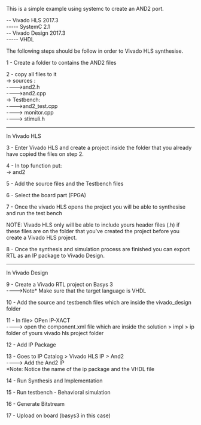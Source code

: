 This is a simple example using systemc to create an AND2 port. <br/>

-- Vivado HLS 2017.3<br/>
----- SystemC 2.1<br/>
-- Vivado Design 2017.3<br/>
----- VHDL<br/>


The following steps should be follow in order to Vivado HLS synthesise.<br/>

1 - Create a folder to contains the AND2 files<br/>

2 - copy all files to it<br/>
    -> sources : <br/>
      ---->and2.h<br/>
      ---->and2.cpp<br/>
    -> Testbench: <br/>
      ---->and2_test.cpp<br/>
      ----> monitor.cpp<br/>
      ----> stimuli.h<br/>

------------------------------------------------------------------------------------------------------
In Vivado HLS

3 - Enter Vivado HLS and create a project inside the folder that you already have copied the files on step 2.<br/>

4 - In top function put:<br/>
   -> and2<br/>

5 - Add the source files and the Testbench files<br/>

6 - Select the board part (FPGA)<br/>

7 - Once the vivado HLS opens the project you will be able to synthesise and run the test bench<br/>

NOTE: Vivado HLS only will be able to include yours header files (.h) if these files are on the folder that you've created the project before you create a Vivado HLS project.<br/>

8 - Once the synthesis and simulation process are finished you can export RTL as an IP package to Vivado Design.<br/>

------------------------------------------------------------------------------------------------------
In Vivado Design<br/>

9 - Create a Vivado RTL project on Basys 3<br/>
  ---->Note* Make sure that the target language is VHDL

10 - Add the source and testbench files which are inside the vivado_design folder<br/>

11 - In file> OPen IP-XACT<br/>
   ----> open the component.xml file which are inside the solution > impl > ip folder of yours vivado hls project folder<br/>

12 - Add IP Package<br/>

13 - Goes to IP Catalog > Vivado HLS IP > And2<br/>
   ----> Add the And2 IP<br/>
   *Note: Notice the name of the ip package and the VHDL file<br/>

14 - Run Synthesis and Implementation<br/>

15 - Run testbench - Behavioral simulation<br/>

16 - Generate Bitstream <br/>

17 - Upload on board (basys3 in this case)
